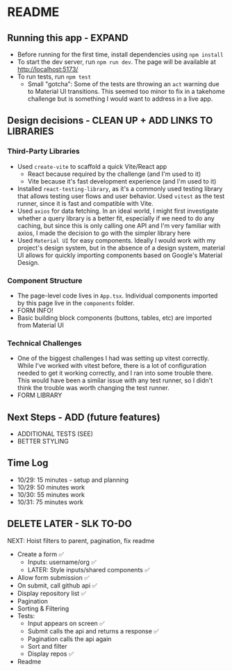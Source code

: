# README

## Running this app - EXPAND

- Before running for the first time, install dependencies using `npm install`
- To start the dev server, run `npm run dev`. The page will be available at [http://localhost:5173/](http://localhost:5173/)
- To run tests, run `npm test`
  - Small "gotcha": Some of the tests are throwing an `act` warning due to Material UI transitions. This seemed too minor to fix in a takehome challenge but is something I would want to address in a live app.

## Design decisions - CLEAN UP + ADD LINKS TO LIBRARIES

### Third-Party Libraries

- Used `create-vite` to scaffold a quick Vite/React app
  - React because required by the challenge (and I'm used to it)
  - Vite because it's fast development experience (and I'm used to it)
- Installed `react-testing-library`, as it's a commonly used testing library that allows testing user flows and user behavior. Used `vitest` as the test runner, since it is fast and compatible with Vite.
- Used `axios` for data fetching. In an ideal world, I might first investigate whether a query library is a better fit, especially if we need to do any caching, but since this is only calling one API and I'm very familiar with axios, I made the decision to go with the simpler library here
- Used `Material UI` for easy components. Ideally I would work with my project's design system, but in the absence of a design system, material UI allows for quickly importing components based on Google's Material Design.

### Component Structure

- The page-level code lives in `App.tsx`. Individual components imported by this page live in the `components` folder.
- FORM INFO!
- Basic building block components (buttons, tables, etc) are imported from Material UI

### Technical Challenges

- One of the biggest challenges I had was setting up vitest correctly. While I've worked with vitest before, there is a lot of configuration needed to get it working correctly, and I ran into some trouble there. This would have been a similar issue with any test runner, so I didn't think the trouble was worth changing the test runner.
- FORM LIBRARY

## Next Steps - ADD (future features)

- ADDITIONAL TESTS (SEE)
- BETTER STYLING

## Time Log

- 10/29: 15 minutes - setup and planning
- 10/29: 50 minutes work
- 10/30: 55 minutes work
- 10/31: 75 minutes work

## DELETE LATER - SLK TO-DO

NEXT: Hoist filters to parent, pagination, fix readme

- Create a form :white_check_mark:
  - Inputs: username/org :white_check_mark:
  - LATER: Style inputs/shared components :white_check_mark:
- Allow form submission :white_check_mark:
- On submit, call github api :white_check_mark:
- Display repository list :white_check_mark:
- Pagination
- Sorting & Filtering
- Tests:
  - Input appears on screen :white_check_mark:
  - Submit calls the api and returns a response :white_check_mark:
  - Pagination calls the api again
  - Sort and filter
  - Display repos :white_check_mark:
- Readme
